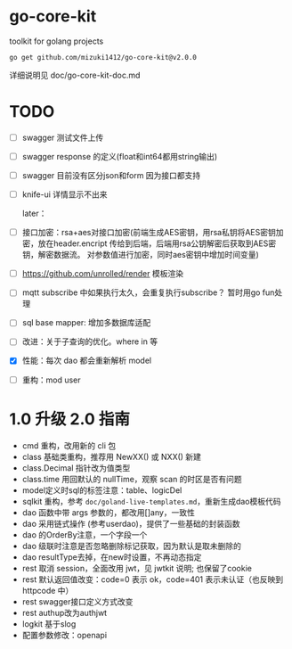 
# go-core-kit

toolkit for golang projects

`go get github.com/mizuki1412/go-core-kit@v2.0.0`

详细说明见 doc/go-core-kit-doc.md

# TODO

- [ ] swagger 测试文件上传
- [ ] swagger response 的定义(float和int64都用string输出)
- [ ] swagger 目前没有区分json和form 因为接口都支持
- [ ] knife-ui 详情显示不出来

  later：
- [ ] 接口加密：rsa+aes对接口加密(前端生成AES密钥，用rsa私钥将AES密钥加密，放在header.encript 传给到后端，后端用rsa公钥解密后获取到AES密钥，解密数据流。
  对参数值进行加密，同时aes密钥中增加时间变量)
- [ ] https://github.com/unrolled/render 模板渲染
- [ ] mqtt subscribe 中如果执行太久，会重复执行subscribe？ 暂时用go fun处理
- [ ] sql base mapper: 增加多数据库适配
- [ ] 改进：关于子查询的优化。where in 等
- [x] 性能：每次 dao 都会重新解析 model
- [ ] 重构：mod user

# 1.0 升级 2.0 指南

- cmd 重构，改用新的 cli 包
- class 基础类重构，推荐用 NewXX() 或 NXX() 新建
- class.Decimal 指针改为值类型
- class.time 用回默认的 nullTime，观察 scan 的时区是否有问题
- model定义时sql的标签注意：table、logicDel
- sqlkit 重构，参考 `doc/goland-live-templates.md`，重新生成dao模板代码
- dao 函数中带 args 参数的，都改用[]any，一致性
- dao 采用链式操作 (参考userdao)，提供了一些基础的封装函数
- dao 的OrderBy注意，一个字段一个
- dao 级联时注意是否忽略删除标记获取，因为默认是取未删除的
- dao resultType去掉，在new时设置，不再动态指定
- rest 取消 session，全面改用 jwt，见 jwtkit 说明; 也保留了cookie
- rest 默认返回值改变：code=0 表示 ok，code=401 表示未认证（也反映到 httpcode 中）
- rest swagger接口定义方式改变
- rest authup改为authjwt
- logkit 基于slog
- 配置参数修改：openapi